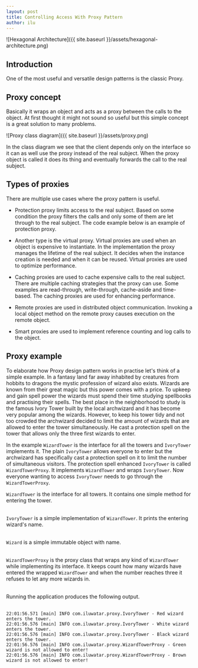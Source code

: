 ```yaml
---
layout: post
title: Controlling Access With Proxy Pattern
author: ilu
---
```


![Hexagonal Architecture]({{ site.baseurl }}/assets/hexagonal-architecture.png)

## Introduction

One of the most useful and versatile design patterns is the classic Proxy.

## Proxy concept

Basically it wraps an object and acts as a proxy between the calls to the object. At first thought it might not sound so useful but this simple concept is a great solution to many problems.

![Proxy class diagram]({{ site.baseurl }}/assets/proxy.png)

In the class diagram we see that the client depends only on the interface so it can as well use the proxy instead of the real subject. When the proxy object is called it does its thing and eventually forwards the call to the real subject.

## Types of proxies

There are multiple use cases where the proxy pattern is useful.

- Protection proxy limits access to the real subject. Based on some condition the proxy filters the calls and only some of them are let through to the real subject. The code example below is an example of protection proxy.

- Another type is the virtual proxy. Virtual proxies are used when an object is expensive to instantiate.  In the implementation the proxy manages the lifetime of the real subject. It decides when the instance creation is needed and when it can be reused. Virtual proxies are used to optimize performance.

- Caching proxies are used to cache expensive calls to the real subject. There are multiple caching strategies that the proxy can use. Some examples are read-through, write-through, cache-aside and time-based. The caching proxies are used for enhancing performance.

- Remote proxies are used in distributed object communication. Invoking a local object method on the remote proxy causes execution on the remote object.

- Smart proxies are used to implement reference counting and log calls to the object.

## Proxy example

To elaborate how Proxy design pattern works in practise let's think of a simple example. In a fantasy land far away inhabited by creatures from hobbits to dragons the mystic profession of wizard also exists. Wizards are known from their great magic but this power comes with a price. To upkeep and gain spell power the wizards must spend their time studying spellbooks and practising their spells. The best place in the neighborhood to study is the famous Ivory Tower built by the local archwizard and it has become very popular among the wizards. However, to keep his tower tidy and not too crowded the archwizard decided to limit the amount of wizards that are allowed to enter the tower simultaneously. He cast a protection spell on the tower that allows only the three first wizards to enter.

In the example `WizardTower` is the interface for all the towers and `IvoryTower` implements it. The plain `IvoryTower` allows everyone to enter but the archwizard has specifically cast a protection spell on it to limit the number of simultaneous visitors. The protection spell enhanced `IvoryTower` is called `WizardTowerProxy`. It implements `WizardTower` and wraps `IvoryTower`. Now everyone wanting to access `IvoryTower` needs to go through the `WizardTowerProxy`.

<script src="http://gist-it.appspot.com/http://github.com/iluwatar/java-design-patterns/raw/master/proxy/src/main/java/com/iluwatar/proxy/WizardTower.java?slice=27:"></script>

`WizardTower` is the interface for all towers. It contains one simple method for entering the tower.<br/><br/>

<script src="http://gist-it.appspot.com/http://github.com/iluwatar/java-design-patterns/raw/master/proxy/src/main/java/com/iluwatar/proxy/IvoryTower.java?slice=32:"></script>

`IvoryTower` is a simple implementation of `WizardTower`. It prints the entering wizard's name.<br/><br/>

<script src="http://gist-it.appspot.com/http://github.com/iluwatar/java-design-patterns/raw/master/proxy/src/main/java/com/iluwatar/proxy/Wizard.java?slice=29:"></script>

`Wizard` is a simple immutable object with name.<br/><br/>

<script src="http://gist-it.appspot.com/http://github.com/iluwatar/java-design-patterns/raw/master/proxy/src/main/java/com/iluwatar/proxy/WizardTowerProxy.java?slice=32:"></script>

`WizardTowerProxy` is the proxy class that wraps any kind of `WizardTower` while implementing its interface. It keeps count how many wizards have entered the wrapped `WizardTower` and when the number reaches three it refuses to let any more wizards in.<br/><br/>

<script src="http://gist-it.appspot.com/http://github.com/iluwatar/java-design-patterns/raw/master/proxy/src/main/java/com/iluwatar/proxy/App.java?slice=40:"></script>

Running the application produces the following output.<br/><br/>

```
22:01:56.571 [main] INFO com.iluwatar.proxy.IvoryTower - Red wizard enters the tower.
22:01:56.576 [main] INFO com.iluwatar.proxy.IvoryTower - White wizard enters the tower.
22:01:56.576 [main] INFO com.iluwatar.proxy.IvoryTower - Black wizard enters the tower.
22:01:56.576 [main] INFO com.iluwatar.proxy.WizardTowerProxy - Green wizard is not allowed to enter!
22:01:56.576 [main] INFO com.iluwatar.proxy.WizardTowerProxy - Brown wizard is not allowed to enter!
```

